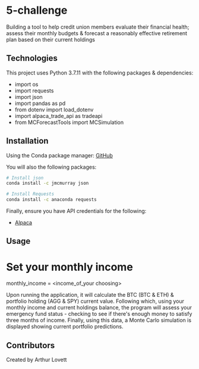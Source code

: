 # 5-challenge
Building a tool to help credit union members evaluate their financial health; assess their monthly budgets &amp; forecast a reasonably effective retirement plan based on their current holdings


## Technologies
This project uses Python 3.7.11 with the following packages & dependencies:
* import os
* import requests
* import json
* import pandas as pd
* from dotenv import load_dotenv
* import alpaca_trade_api as tradeapi
* from MCForecastTools import MCSimulation


## Installation
Using the Conda package manager: [GitHub](https://github.com/ALovettII/5-challenge.git)

You will also the following packages:
```bash
# Install json
conda install -c jmcmurray json

# Install Requests
conda install -c anaconda requests
```

Finally, ensure you have API credentials for the following: 
* [Alpaca](https://alpaca.markets) 

## Usage
# Set your monthly income
monthly_income = <income_of_your choosing>

Upon running the application, it will calculate the BTC (BTC & ETH) & portfolio holding (AGG & SPY) current value. Following which, using your monthly income and current holdings balance, the program will assess your emergency fund status - checking to see if there's enough money to satisfy three months of income. Finally, using this data, a Monte Carlo simulation is displayed showing current portfolio predictions. 

## Contributors
Created by Arthur Lovett